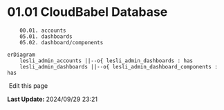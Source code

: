 # 01.01 CloudBabel Database

```plaintext
    00.01. accounts
    05.01. dashboards
    05.02. dashboard/components
```


```mermaid
erDiagram
    lesli_admin_accounts ||--o{ lesli_admin_dashboards : has
    lesli_admin_dashboards ||--o{ lesli_admin_dashboard_components : has
```
<section class="lesli-documentation-footer">
    <p><a><i class="ri-external-link-fill"></i>&nbsp;Edit this page</a><p/>
    <p><b>Last Update: </b>2024/09/29 23:21</p>
</section>
<!-- This code was automatically generated -->
<!-- to update this docs please run rake docs:build -->
